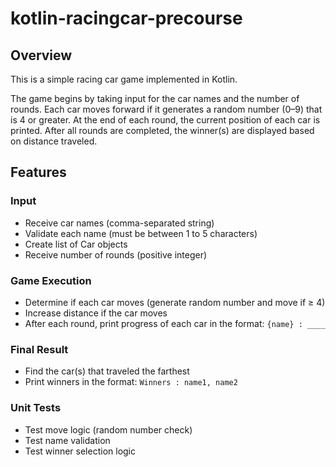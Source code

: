 # kotlin-racingcar-precourse
## Overview
This is a simple racing car game implemented in Kotlin.

The game begins by taking input for the car names and the number of rounds.
Each car moves forward if it generates a random number (0–9) that is 4 or greater.
At the end of each round, the current position of each car is printed.
After all rounds are completed, the winner(s) are displayed based on distance traveled.

## Features
### Input
- Receive car names (comma-separated string)
- Validate each name (must be between 1 to 5 characters)
- Create list of Car objects
- Receive number of rounds (positive integer)

### Game Execution
- Determine if each car moves (generate random number and move if ≥ 4)
- Increase distance if the car moves
- After each round, print progress of each car in the format: `{name} : ____`

### Final Result
- Find the car(s) that traveled the farthest
- Print winners in the format: `Winners : name1, name2`

### Unit Tests
- Test move logic (random number check)
- Test name validation
- Test winner selection logic
